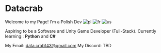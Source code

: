 # Datacrab

Welcome to my Page! I'm a Polish Dev ![pl](https://github.com/user-attachments/assets/8d1aec18-c7c6-4a7a-b48e-dc7cc4b45f43) ![fr](https://github.com/user-attachments/assets/972ea614-75a5-44f0-91b2-fb0404112626) ![us](https://github.com/user-attachments/assets/3e75fcca-de3e-4842-972e-7530e47d6808)

Aspiring to be a Software and Unity Game Developer (Full-Stack). 
Currently learning : **Python** and **C#**

My Email: data.crab143@gmail.com
My Discord: TBD

